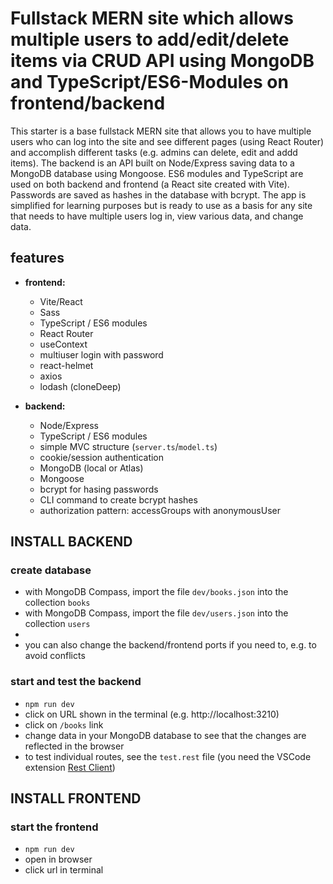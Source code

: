 # Fullstack MERN site which allows multiple users to add/edit/delete items via CRUD API using MongoDB and TypeScript/ES6-Modules on frontend/backend

This starter is a base fullstack MERN site that allows you to have multiple users who can log into the site and see different pages (using React Router) and accomplish different tasks (e.g. admins can delete, edit and addd items). The backend is an API built on Node/Express saving data to a MongoDB database using Mongoose. ES6 modules and TypeScript are used on both backend and frontend (a React site created with Vite). Passwords are saved as hashes in the database with bcrypt. The app is simplified for learning purposes but is ready to use as a basis for any site that needs to have multiple users log in, view various data, and change data.

## features

- **frontend:** 
	- Vite/React
	- Sass
	- TypeScript / ES6 modules
	- React Router
	- useContext
	- multiuser login with password
	- react-helmet
	- axios 
  - lodash (cloneDeep)

- **backend:** 
	- Node/Express 
	- TypeScript / ES6 modules
	- simple MVC structure (`server.ts`/`model.ts`)
	- cookie/session authentication
	- MongoDB (local or Atlas)
	- Mongoose
	- bcrypt for hasing passwords
  - CLI command to create bcrypt hashes
  - authorization pattern: accessGroups with anonymousUser

## INSTALL BACKEND

### create database

- with MongoDB Compass, import the file `dev/books.json` into the collection `books`
- with MongoDB Compass, import the file `dev/users.json` into the collection `users`
- 
- you can also change the backend/frontend ports if you need to, e.g. to avoid conflicts


### start and test the backend

- `npm run dev`
- click on URL shown in the terminal (e.g. http://localhost:3210)
- click on `/books` link
- change data in your MongoDB database to see that the changes are reflected in the browser
- to test individual routes, see the `test.rest` file (you need the VSCode extension [Rest Client](https://marketplace.visualstudio.com/items?itemName=humao.rest-client))

## INSTALL FRONTEND
  
### start the frontend

- `npm run dev`
- open in browser
- click url in terminal

